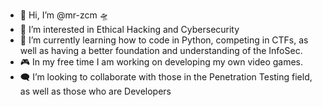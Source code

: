 - 👋 Hi, I’m @mr-zcm 🛸
- 👀 I’m interested in Ethical Hacking and Cybersecurity
- 🌱 I’m currently learning how to code in Python, competing in CTFs, as well as having a better foundation and understanding of the InfoSec.
- 🎮 In my free time I am working on developing my own video games.
- :left_speech_bubble: I’m looking to collaborate with those in the Penetration Testing field, as well as those who are Developers 


